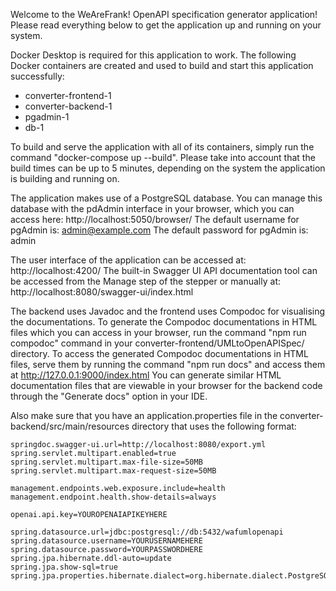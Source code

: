 Welcome to the WeAreFrank! OpenAPI specification generator application!
Please read everything below to get the application up and running on your system.

Docker Desktop is required for this application to work.
The following Docker containers are created and used to build and start this application successfully:

- converter-frontend-1
- converter-backend-1
- pgadmin-1
- db-1

To build and serve the application with all of its containers, simply run the command "docker-compose up --build". Please take into account that the build times can be up to 5 minutes, depending on the system the application is building and running on.

The application makes use of a PostgreSQL database. You can manage this database with the pdAdmin interface in your browser, which you can access here: http://localhost:5050/browser/
The default username for pgAdmin is: admin@example.com
The default password for pgAdmin is: admin

The user interface of the application can be accessed at: http://localhost:4200/
The built-in Swagger UI API documentation tool can be accessed from the Manage step of the stepper or manually at: http://localhost:8080/swagger-ui/index.html

The backend uses Javadoc and the frontend uses Compodoc for visualising the documentations.
To generate the Compodoc documentations in HTML files which you can access in your browser, run the command "npm run compodoc" command in your converter-frontend/UMLtoOpenAPISpec/ directory.
To access the generated Compodoc documentations in HTML files, serve them by running the command "npm run docs" and access them at http://127.0.0.1:9000/index.html
You can generate similar HTML documentation files that are viewable in your browser for the backend code through the "Generate docs" option in your IDE.

Also make sure that you have an application.properties file in the converter-backend/src/main/resources directory that uses the following format: 
```
springdoc.swagger-ui.url=http://localhost:8080/export.yml
spring.servlet.multipart.enabled=true
spring.servlet.multipart.max-file-size=50MB
spring.servlet.multipart.max-request-size=50MB

management.endpoints.web.exposure.include=health
management.endpoint.health.show-details=always

openai.api.key=YOUROPENAIAPIKEYHERE

spring.datasource.url=jdbc:postgresql://db:5432/wafumlopenapi
spring.datasource.username=YOURUSERNAMEHERE
spring.datasource.password=YOURPASSWORDHERE
spring.jpa.hibernate.ddl-auto=update
spring.jpa.show-sql=true
spring.jpa.properties.hibernate.dialect=org.hibernate.dialect.PostgreSQLDialect
```
